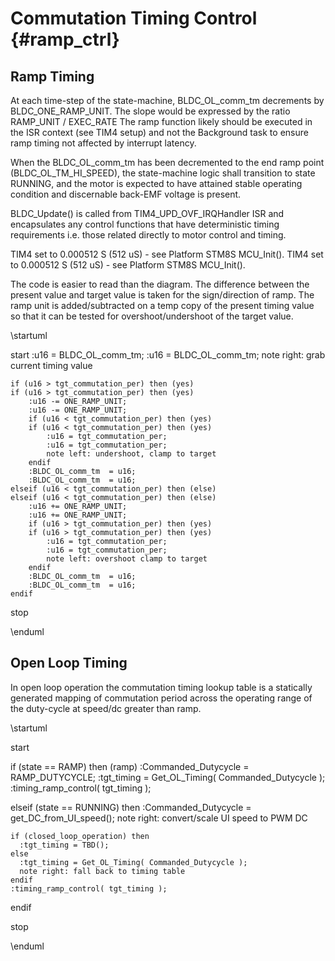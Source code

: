 # Commutation Timing Control {#ramp_ctrl}

## Ramp Timing

At each time-step of the state-machine, BLDC_OL_comm_tm decrements by 
BLDC_ONE_RAMP_UNIT. The slope would be expressed by the ratio RAMP_UNIT / EXEC_RATE 
The ramp function likely should be executed in the ISR context (see TIM4 setup)
and not the Background task to ensure ramp timing not affected by interrupt latency.

When the BLDC_OL_comm_tm  has been decremented to the end ramp point 
(BLDC_OL_TM_HI_SPEED), the state-machine logic shall transition to state RUNNING, and
the motor is expected to have attained stable operating condition and discernable back-EMF voltage is present. 

BLDC_Update() is called from TIM4_UPD_OVF_IRQHandler ISR and encapsulates any control functions that 
have deterministic timing requirements i.e. those related directly to motor control and timing.

TIM4 set to 0.000512 S  (512 uS) - see Platform STM8S MCU_Init().
TIM4 set to 0.000512 S  (512 uS) - see Platform STM8S MCU_Init().

The code is easier to read than the diagram. The difference between the present value and
target value is taken for the sign/direction of ramp. The ramp unit is added/subtracted 
on a temp copy of the present timing value so that it can be tested for overshoot/undershoot of the target value. 

\startuml

  start
    :u16 = BLDC_OL_comm_tm;
    :u16 = BLDC_OL_comm_tm;
    note right: grab current timing value

    if (u16 > tgt_commutation_per) then (yes)
    if (u16 > tgt_commutation_per) then (yes)
        :u16 -= ONE_RAMP_UNIT;
        :u16 -= ONE_RAMP_UNIT;
        if (u16 < tgt_commutation_per) then (yes)
        if (u16 < tgt_commutation_per) then (yes)
            :u16 = tgt_commutation_per;
            :u16 = tgt_commutation_per;
            note left: undershoot, clamp to target
        endif
        :BLDC_OL_comm_tm  = u16;
        :BLDC_OL_comm_tm  = u16;
    elseif (u16 < tgt_commutation_per) then (else)
    elseif (u16 < tgt_commutation_per) then (else)
        :u16 += ONE_RAMP_UNIT;
        :u16 += ONE_RAMP_UNIT;
        if (u16 > tgt_commutation_per) then (yes)
        if (u16 > tgt_commutation_per) then (yes)
            :u16 = tgt_commutation_per;
            :u16 = tgt_commutation_per;
            note left: overshoot clamp to target
        endif
        :BLDC_OL_comm_tm  = u16;
        :BLDC_OL_comm_tm  = u16;
    endif
  stop

\enduml



## Open Loop Timing 

In open loop operation the commutation timing lookup table is a statically
generated mapping of commutation period across the operating range of the duty-cycle
at speed/dc greater than ramp.

\startuml

  start

  if (state == RAMP) then (ramp)
    :Commanded_Dutycycle = RAMP_DUTYCYCLE;
    :tgt_timing = Get_OL_Timing( Commanded_Dutycycle );
    :timing_ramp_control( tgt_timing );

  elseif (state == RUNNING) then
    :Commanded_Dutycycle = get_DC_from_UI_speed();
    note right: convert/scale UI speed to PWM DC

    if (closed_loop_operation) then
      :tgt_timing = TBD();
    else
      :tgt_timing = Get_OL_Timing( Commanded_Dutycycle );
      note right: fall back to timing table
    endif
    :timing_ramp_control( tgt_timing );
  endif


  stop

\enduml


